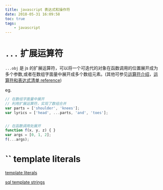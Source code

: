 ```yaml
---
title: javascript 表达式和操作符
date: 2018-05-31 16:09:58
toc: true
tags:
	- javascript
---
```


# `...` 扩展运算符

`...obj` 是 js 的扩展运算符，可以将一个可迭代的对象在函数调用的位置展开成为多个参数,或者在数组字面量中展开成多个数组元素。(其他可参见[运算符介绍](https://developer.mozilla.org/zh-CN/docs/Web/JavaScript/Guide/Expressions_and_Operators#Relational_operators)，[运算符和表达式清单 reference](https://developer.mozilla.org/zh-CN/docs/Web/JavaScript/Reference/Operators))

eg.

```js
// 在数组字面量中展开
// 利用扩展运算符，实现了数组合并
var parts = ['shoulder', 'knees'];
var lyrics = ['head', ...parts, 'and', 'toes'];


// 在函数调用处展开
function f(x, y, z) { }
var args = [0, 1, 2];
f(...args);
```

# `` template literals

[template literals](https://developer.mozilla.org/en-US/docs/Web/JavaScript/Reference/Template_literals)

[sql template strings](https://www.npmjs.com/package/sql-template-strings)

